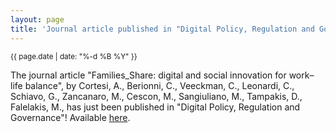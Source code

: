 ```yaml
---
layout: page
title: 'Journal article published in "Digital Policy, Regulation and Governance"!'
---
```


<small>{{ page.date | date: "%-d %B %Y" }}</small>

The journal article "Families_Share: digital and social innovation for work–life balance", by Cortesi, A., Berionni, C., Veeckman, C., Leonardi, C., Schiavo, G., Zancanaro, M., Cescon, M., Sangiuliano, M., Tampakis, D., Falelakis, M., has just been published in "Digital Policy, Regulation and Governance"! Available [here](https://doi.org/10.1108/DPRG-02-2021-0028).
